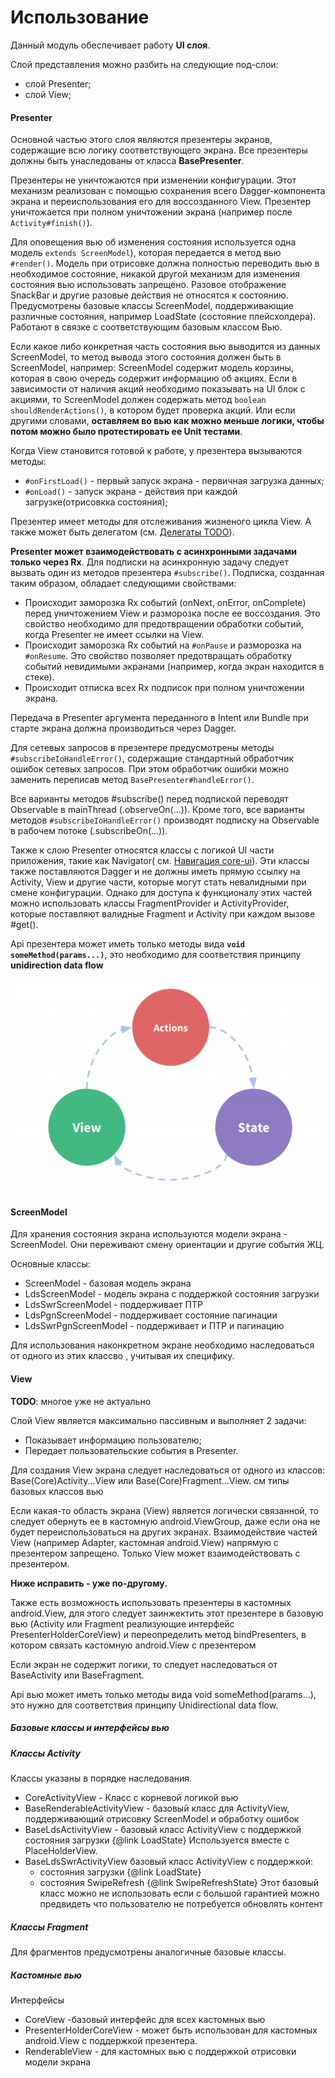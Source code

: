 # Использование

Данный модуль обеспечивает работу **UI слоя**.

Слой представления можно разбить на следующие под-слои:
* слой Presenter;
* слой View;


#### Presenter

Основной частью этого слоя являются презентеры экранов,
содержащие всю логику соответствующего экрана.
Все презентеры должны быть унаследованы от класса **BasePresenter**.

Презентеры не уничтожаются при изменении конфигурации.
Этот механизм реализован с помощью сохранения всего Dagger-компонента
экрана и переиспользования его для воссозданного View.
Презентер уничтожается при полном уничтожении экрана (например после `Activity#finish()`).

Для оповещения вью об изменения состояния используется одна модель `extends ScreenModel`),
которая передается в метод вью `#render()`. Модель при отрисовке должна
полностью переводить вью в необходимое состояние,
никакой другой механизм для изменения состояния вью использовать запрещено.
Разовое отображение SnackBar и другие разовые действия не относятся к состоянию.
Предусмотрены базовые классы ScreenModel,
поддерживающие различные состояния, например LoadState (состояние плейсхолдера).
Работают в связке с соответствующим базовым классом Вью.

Если какое либо конкретная часть состояния вью выводится из данных ScreenModel,
то метод вывода этого состояния должен быть в ScreenModel,
например: ScreenModel содержит модель корзины, которая в свою очередь
содержит информацию об акциях.
Если в зависимости от наличия акций необходимо показывать на UI блок с акциями,
то ScreenModel должен содержать метод `boolean shouldRenderActions()`,
в котором будет проверка акций.
Или если другими словами, **оставляем во вью как можно меньше логики,
чтобы потом можно было протестировать ее Unit тестами**.


Когда View становится готовой к работе, у презентера вызываются методы:
- `#onFirstLoad()` - первый запуск экрана - первичная загрузка данных;
- `#onLoad()` - запуск экрана - действия при каждой загрузке(отрисовкка состояния);

Презентер имеет методы для отслеживания жизненого цикла View. А также может быть
делегатом (см. [Делегаты TODO]()).


**Presenter может взаимодействовать с асинхронными задачами только через Rx**.
Для подписки на асинхронную задачу следует вызвать один из методов презентера `#subscribe()`.
Подписка, созданная таким образом, обладает следующими свойствами:
- Происходит заморозка Rx событий (onNext, onError, onComplete)
перед уничтожением View и разморозка после ее воссоздания.
Это свойство необходимо для предотвращении обработки событий,
когда Presenter не имеет ссылки на View.
- Происходит заморозка Rx событий на `#onPause` и разморозка на `#onResume`.
Это свойство позволяет предотвращать обработку событий невидимыми экранами
(например, когда экран находится в стеке).
- Происходит отписка всех Rx подписок при полном уничтожении экрана.

Передача в Presenter аргумента переданного в Intent или Bundle
при старте экрана должна производиться через Dagger.

Для сетевых запросов в презентере предусмотрены методы `#subscribeIoHandleError()`,
содержащие стандартный обработчик ошибок сетевых запросов.
При этом обработчик ошибки можно заменить переписав метод `BasePresenter#handleError()`.

Все варианты методов #subscribe() перед подпиской переводят Observable в mainThread (.observeOn(...)).
Кроме того, все варианты методов `#subscribeIoHandleError()`
производят подписку на Observable в рабочем потоке (.subscribeOn(...)).

Также к слою Presenter относятся классы с логикой UI части приложения,
такие как Navigator( см. [Навигация core-ui]()).
Эти классы также поставляются Dagger и не должны иметь прямую ссылку на Activity,
View и другие части, которые могут стать невалидными при смене конфигурации.
Однако для доступа к функционалу этих частей можно использовать классы FragmentProvider и
ActivityProvider, которые поставляют валидные Fragment и Activity при каждом вызове #get().

Api презентера может иметь только методы вида **`void someMethod(params...)`**,
это необходимо для соответствия принципу **unidirection data flow**

![](images/unidirect-dataflow.png)


#### ScreenModel
Для хранения состояния экрана используются модели экрана - ScreenModel.
Они переживают смену ориентации и другие события ЖЦ.

Основные классы:
* ScreenModel - базовая модель экрана
* LdsScreenModel - модель экрана с поддержкой состояния загрузки
* LdsSwrScreenModel - поддерживает ПТР
* LdsPgnScreenModel - поддерживает состояние пагинации
* LdsSwrPgnScreenModel - поддерживает и ПТР и пагинацию

Для использования наконкретном экране необходимо наследоваться от одного из этих классво ,
учитывая их специфику.

#### View

**TODO**: многое уже не актуально

Слой View является максимально пассивным и выполняет 2 задачи:
- Показывает информацию пользователю;
- Передает пользовательские события в Presenter.

Для создания View экрана следует наследоваться от одного из классов:
Base(Core)Activity...View или Base(Core)Fragment...View.
см типы базовых классов вью

Если какая-то область экрана (View) является логически связанной,
то следует обернуть ее в кастомную android.ViewGroup,
даже если она не будет переиспользоваться на других экранах.
Взаимодействие частей View (например Adapter, кастомная android.View)
напрямую с презентером запрещено.
Только View может взаимодействовать с презентером.

**Ниже исправить - уже по-другому.**

Также есть возможность использовать презентеры в кастомных android.View,
для этого следует заинжектить этот презентере в базовую вью
(Activity или Fragment реализующие интерфейс PresenterHolderCoreView)
и переопределить метод bindPresenters,
в котором связать кастомную android.View с презентером

Если экран не содержит логики, то следует наследоваться от BaseActivity или BaseFragment.

Api вью может иметь только методы вида void someMethod(params...),
это нужно для соответствия принципу Unidirectional data flow.

##### Базовые классы и интерфейсы вью

##### Классы Activity
Классы указаны в порядке наследования.
* CoreActivityView - Класс с корневой логикой вью
* BaseRenderableActivityView - базовый класс для ActivityView,
поддерживающий отрисовку ScreenModel и обработку ошибок
* BaseLdsActivityView - базовый класс ActivityView c поддержкой
состояния загрузки {@link LoadState}
Используется вместе с PlaceHolderView.
* BaseLdsSwrActivityView
базовый класс ActivityView c поддержкой:
   * состояния загрузки {@link LoadState}
   * состояния SwipeRefresh {@link SwipeRefreshState}
Этот базовый класс можно не использовать если с большой гарантией можно
предвидеть что пользователю не потребуется обновлять контент

##### Классы Fragment
Для фрагментов предусмотрены аналогичные базовые классы.

##### Кастомные вью

Интерфейсы
   * CoreView -базовый интерфейс для всех кастомных вью
   * PresenterHolderCoreView - может быть использован
   для кастомных android.View c поддержкой презентера.
   * RenderableView - для кастомных вью с поддержкой отрисовки модели экрана

